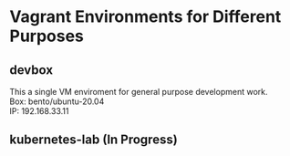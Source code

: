# Vagrant Environments for Different Purposes
## devbox
This a single VM enviroment for general purpose development work.  
Box: bento/ubuntu-20.04  
IP: 192.168.33.11
## kubernetes-lab (In Progress)
